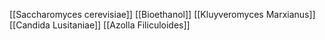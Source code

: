 [[Saccharomyces cerevisiae]]
[[Bioethanol]]
[[Kluyveromyces Marxianus]]
[[Candida Lusitaniae]]
[[Azolla Filiculoides]]

